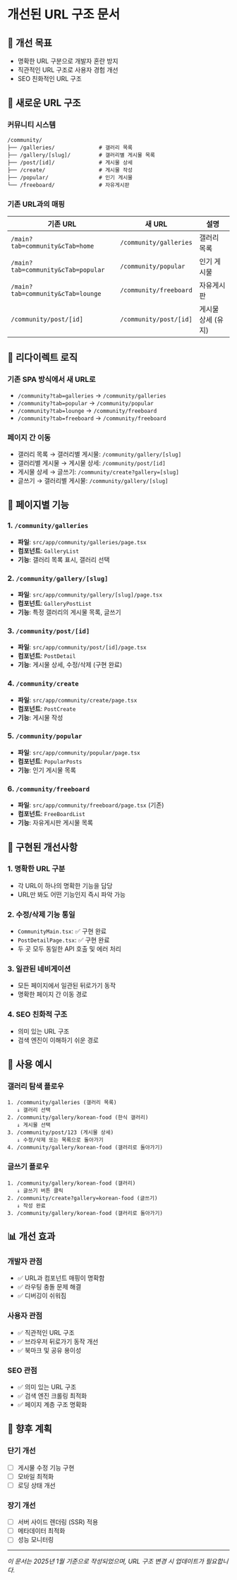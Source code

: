 # 개선된 URL 구조 문서

## 🎯 **개선 목표**
- 명확한 URL 구분으로 개발자 혼란 방지
- 직관적인 URL 구조로 사용자 경험 개선
- SEO 친화적인 URL 구조

## 📁 **새로운 URL 구조**

### **커뮤니티 시스템**
```
/community/
├── /galleries/              # 갤러리 목록
├── /gallery/[slug]/         # 갤러리별 게시물 목록
├── /post/[id]/              # 게시물 상세
├── /create/                 # 게시물 작성
├── /popular/                # 인기 게시물
└── /freeboard/              # 자유게시판
```

### **기존 URL과의 매핑**
| 기존 URL | 새 URL | 설명 |
|---------|--------|------|
| `/main?tab=community&cTab=home` | `/community/galleries` | 갤러리 목록 |
| `/main?tab=community&cTab=popular` | `/community/popular` | 인기 게시물 |
| `/main?tab=community&cTab=lounge` | `/community/freeboard` | 자유게시판 |
| `/community/post/[id]` | `/community/post/[id]` | 게시물 상세 (유지) |

## 🔄 **리다이렉트 로직**

### **기존 SPA 방식에서 새 URL로**
- `/community?tab=galleries` → `/community/galleries`
- `/community?tab=popular` → `/community/popular`
- `/community?tab=lounge` → `/community/freeboard`
- `/community?tab=freeboard` → `/community/freeboard`

### **페이지 간 이동**
- 갤러리 목록 → 갤러리별 게시물: `/community/gallery/[slug]`
- 갤러리별 게시물 → 게시물 상세: `/community/post/[id]`
- 게시물 상세 → 글쓰기: `/community/create?gallery=[slug]`
- 글쓰기 → 갤러리별 게시물: `/community/gallery/[slug]`

## 🎨 **페이지별 기능**

### **1. `/community/galleries`**
- **파일**: `src/app/community/galleries/page.tsx`
- **컴포넌트**: `GalleryList`
- **기능**: 갤러리 목록 표시, 갤러리 선택

### **2. `/community/gallery/[slug]`**
- **파일**: `src/app/community/gallery/[slug]/page.tsx`
- **컴포넌트**: `GalleryPostList`
- **기능**: 특정 갤러리의 게시물 목록, 글쓰기

### **3. `/community/post/[id]`**
- **파일**: `src/app/community/post/[id]/page.tsx`
- **컴포넌트**: `PostDetail`
- **기능**: 게시물 상세, 수정/삭제 (구현 완료)

### **4. `/community/create`**
- **파일**: `src/app/community/create/page.tsx`
- **컴포넌트**: `PostCreate`
- **기능**: 게시물 작성

### **5. `/community/popular`**
- **파일**: `src/app/community/popular/page.tsx`
- **컴포넌트**: `PopularPosts`
- **기능**: 인기 게시물 목록

### **6. `/community/freeboard`**
- **파일**: `src/app/community/freeboard/page.tsx` (기존)
- **컴포넌트**: `FreeBoardList`
- **기능**: 자유게시판 게시물 목록

## 🔧 **구현된 개선사항**

### **1. 명확한 URL 구분**
- 각 URL이 하나의 명확한 기능을 담당
- URL만 봐도 어떤 기능인지 즉시 파악 가능

### **2. 수정/삭제 기능 통일**
- `CommunityMain.tsx`: ✅ 구현 완료
- `PostDetailPage.tsx`: ✅ 구현 완료
- 두 곳 모두 동일한 API 호출 및 에러 처리

### **3. 일관된 네비게이션**
- 모든 페이지에서 일관된 뒤로가기 동작
- 명확한 페이지 간 이동 경로

### **4. SEO 친화적 구조**
- 의미 있는 URL 구조
- 검색 엔진이 이해하기 쉬운 경로

## 🚀 **사용 예시**

### **갤러리 탐색 플로우**
```
1. /community/galleries (갤러리 목록)
   ↓ 갤러리 선택
2. /community/gallery/korean-food (한식 갤러리)
   ↓ 게시물 선택
3. /community/post/123 (게시물 상세)
   ↓ 수정/삭제 또는 목록으로 돌아가기
4. /community/gallery/korean-food (갤러리로 돌아가기)
```

### **글쓰기 플로우**
```
1. /community/gallery/korean-food (갤러리)
   ↓ 글쓰기 버튼 클릭
2. /community/create?gallery=korean-food (글쓰기)
   ↓ 작성 완료
3. /community/gallery/korean-food (갤러리로 돌아가기)
```

## 📊 **개선 효과**

### **개발자 관점**
- ✅ URL과 컴포넌트 매핑이 명확함
- ✅ 라우팅 충돌 문제 해결
- ✅ 디버깅이 쉬워짐

### **사용자 관점**
- ✅ 직관적인 URL 구조
- ✅ 브라우저 뒤로가기 동작 개선
- ✅ 북마크 및 공유 용이성

### **SEO 관점**
- ✅ 의미 있는 URL 구조
- ✅ 검색 엔진 크롤링 최적화
- ✅ 페이지 계층 구조 명확화

## 🔮 **향후 계획**

### **단기 개선**
- [ ] 게시물 수정 기능 구현
- [ ] 모바일 최적화
- [ ] 로딩 상태 개선

### **장기 개선**
- [ ] 서버 사이드 렌더링 (SSR) 적용
- [ ] 메타데이터 최적화
- [ ] 성능 모니터링

---
*이 문서는 2025년 1월 기준으로 작성되었으며, URL 구조 변경 시 업데이트가 필요합니다.*
